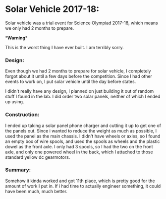 # Solar Vehicle 2017-18:

Solar vehicle was a trial event for Science Olympiad 2017-18, which means we only had 2 months to prepare.



\***Warning**\*

This is the worst thing I have ever built. I am terribly sorry.

### Design:

Even though we had 2 months to prepare for solar vehicle, I completely forgot about it until a few days before the competition. Since I had other events to work on, I put solar vehicle until the day before states.

I didn't really have any design, I planned on just building it out of random stuff I found in the lab. I did order two solar panels, neither of which I ended up using.

### Construction:

I ended up taking a solar panel phone charger and cutting it up to get one of the panels out. Since i wanted to reduce the weight as much as possible, I used the panel as the main chassis. I didn't have wheels or axles, so I found an empty box of wire spools, and used the spools as wheels and the plastic dowel as the front axle. I only had 3 spools, so I had the two on the front axle, and only one powered wheel in the back, which I attached to those standard yellow dc gearmotors.

### Summary:

Somehow it kinda worked and got 11th place, which is pretty good for the amount of work I put in. If i had time to actually engineer something, it could have been much, much better.



